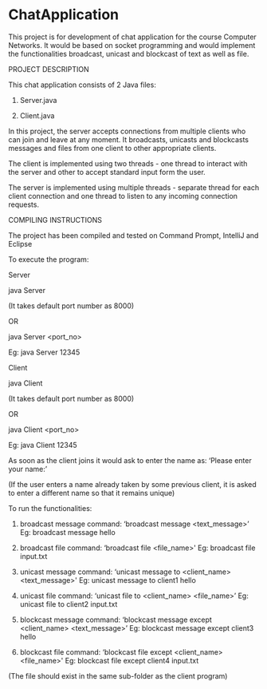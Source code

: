 # ChatApplication
This project is for development of chat application for the course Computer Networks. It would be based on socket programming and would implement the functionalities broadcast, unicast and blockcast of text as well as file.

PROJECT DESCRIPTION

This chat application consists of 2 Java files:

1. Server.java

2. Client.java

In this project, the server accepts connections from multiple clients who can join and leave at any moment. It broadcasts, unicasts and blockcasts messages and files from one client to other appropriate clients. 

The client is implemented using two threads - one thread to interact with the server and other to accept standard input form the user. 

The server is implemented using multiple threads - separate thread for each client connection and one thread to listen to any incoming connection requests. 

COMPILING INSTRUCTIONS

The project has been compiled and tested on Command Prompt, IntelliJ and Eclipse

To execute the program:

Server

java Server

(It takes default port number as 8000) 

OR

java Server <port_no>

Eg: java Server 12345

Client

java Client

(It takes default port number as 8000)

OR

java Client <port_no>

Eg: java Client 12345


As soon as the client joins it would ask to enter the name as:
‘Please enter your name:’

(If the user enters a name already taken by some previous client, it is asked to enter a different name so that it remains unique)


To run the functionalities:

1. broadcast message command: ‘broadcast message <text_message>’ Eg: broadcast message hello

2. broadcast file command: ‘broadcast file <file_name>' Eg: broadcast file input.txt

3. unicast message command: ‘unicast message to <client_name> <text_message>' Eg: unicast message to client1 hello

4. unicast file command: ‘unicast file to <client_name> <file_name>’ Eg: unicast file to client2 input.txt

5. blockcast message command: ‘blockcast message except <client_name> <text_message>’ Eg: blockcast message except client3 hello 

6. blockcast file command: ‘blockcast file except <client_name> <file_name>' Eg: blockcast file except client4 input.txt

(The file should exist in the same sub-folder as the client program)
